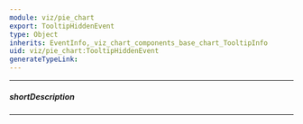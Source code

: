 ```yaml
---
module: viz/pie_chart
export: TooltipHiddenEvent
type: Object
inherits: EventInfo,_viz_chart_components_base_chart_TooltipInfo
uid: viz/pie_chart:TooltipHiddenEvent
generateTypeLink: 
---
```

---
##### shortDescription
<!-- Description goes here -->

---
<!-- Description goes here -->